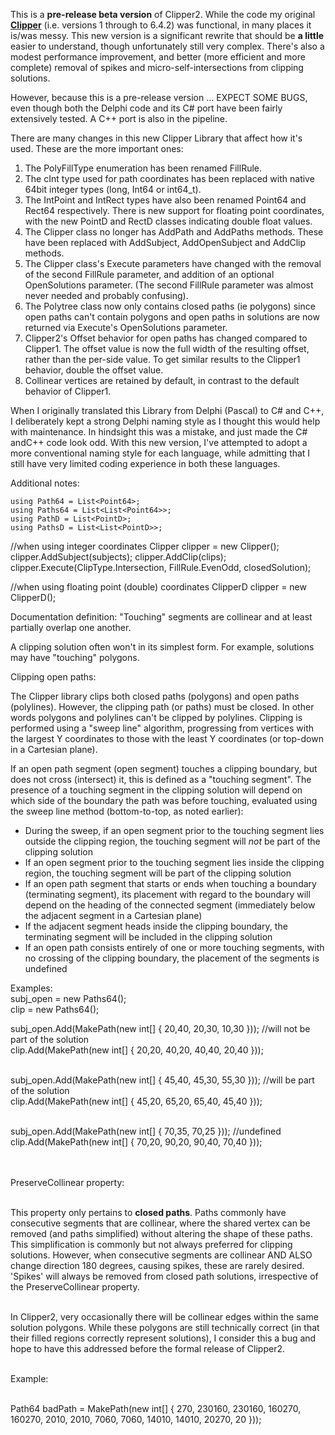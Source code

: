 This is a <b>pre-release beta version</b> of Clipper2. While the code my original <a href="https://sourceforge.net/projects/polyclipping/"><b>Clipper</b></a> (i.e. versions 1 through to 6.4.2) was functional, in many places it is/was messy. This new version is a significant rewrite that should be <b>a little</b> easier to understand, though unfortunately still very complex. There's also a modest performance improvement, and better (more efficient and more complete) removal of spikes and micro-self-intersections from clipping solutions.

However, because this is a pre-release version ... EXPECT SOME BUGS, even though both the Delphi code and its C# port have been fairly extensively tested. A C++ port is also in the pipeline.<br>

There are many changes in this new Clipper Library that affect how it's used. These are the more important ones:
1. The PolyFillType enumeration has been renamed FillRule.
2. The cInt type used for path coordinates has been replaced with native 64bit integer types (long, Int64 or int64_t).
3. The IntPoint and IntRect types have also been renamed Point64 and Rect64 respectively. There is new support for floating point coordinates, with the new PointD and RectD classes indicating double float values.
4. The Clipper class no longer has AddPath and AddPaths methods. These have been replaced with AddSubject, AddOpenSubject and AddClip methods.
5. The Clipper class's Execute parameters have changed with the removal of the second FillRule parameter, and addition of an optional OpenSolutions parameter. (The second FillRule parameter was almost never needed and probably confusing).
6. The Polytree class now only contains closed paths (ie polygons) since open paths can't contain polygons and open paths in solutions are now returned via Execute's OpenSolutions parameter.
7. Clipper2's Offset behavior for open paths has changed compared to Clipper1. The offset value is now the full width of the resulting offset, rather than the per-side value. To get similar results to the Clipper1 behavior, double the offset value.
8. Collinear vertices are retained by default, in contrast to the default behavior of Clipper1.
 
When I originally translated this Library from Delphi (Pascal) to C# and C++, I deliberately kept a strong Delphi naming style as I thought this would help with maintenance. In hindsight this was a mistake, and just made the C# andC++ code look odd. With this new version, I've attempted to adopt a more conventional naming style for each language, while admitting that I still have very limited coding experience in both these languages. 


Additional notes:

	using Path64 = List<Point64>;
	using Paths64 = List<List<Point64>>;
	using PathD = List<PointD>;
	using PathsD = List<List<PointD>>;

//when using integer coordinates
Clipper clipper = new Clipper(); 
clipper.AddSubject(subjects);
clipper.AddClip(clips);
clipper.Execute(ClipType.Intersection, FillRule.EvenOdd, closedSolution);

//when using floating point (double) coordinates
ClipperD clipper = new ClipperD(); 

Documentation definition: 
"Touching" segments are collinear and at least partially overlap one another.

A clipping solution often won't in its simplest form. For example, solutions may have "touching" polygons.

Clipping open paths:

The Clipper library clips both closed paths (polygons) and open paths (polylines). However, the clipping path (or paths) must be closed. In other words polygons and polylines can't be clipped by polylines. Clipping is performed using a "sweep line" algorithm, progressing from vertices with the largest Y coordinates to those with the least Y coordinates (or top-down in a Cartesian plane).

If an open path segment (open segment) touches a clipping boundary, but does not cross (intersect) it, this is defined as a "touching segment". The presence of a touching segment in the clipping solution will depend on which side of the boundary the path was before touching, evaluated using the sweep line method (bottom-to-top, as noted earlier):
<ul>
<li>During the sweep, if an open segment prior to the touching segment lies outside the clipping region, the touching segment will <i>not</i> be part of the clipping solution</li>
<li>If an open segment prior to the touching segment lies inside the clipping region, the touching segment will be part of the clipping solution</li>
<li>If an open path segment that starts or ends when touching a boundary (terminating segment), its placement with regard to the boundary will depend on the heading of the connected segment (immediately below the adjacent segment in a Cartesian plane)</li>
<li>If the adjacent segment heads inside the clipping boundary, the terminating segment will be included in the clipping solution</li>
<li>If an open path consists entirely of one or more touching segments, with no crossing of the clipping boundary, the placement of the segments is undefined</li>
</ul>

Examples:<br>
subj_open = new Paths64();<br>
clip = new Paths64();<br>

subj_open.Add(MakePath(new int[] { 20,40, 20,30, 10,30 })); //will not be part of the solution<br>
clip.Add(MakePath(new int[] { 20,20, 40,20, 40,40, 20,40 }));<br><br>

subj_open.Add(MakePath(new int[] { 45,40, 45,30, 55,30 })); //will be part of the solution<br>
clip.Add(MakePath(new int[] { 45,20, 65,20, 65,40, 45,40 }));<br><br>

subj_open.Add(MakePath(new int[] { 70,35, 70,25 })); //undefined<br>
clip.Add(MakePath(new int[] { 70,20, 90,20, 90,40, 70,40 }));<br><br>

<br>
PreserveCollinear property:<br><br>

This property only pertains to <b>closed paths</b>. Paths commonly have consecutive segments that are collinear, where the shared vertex can be removed (and paths simplified) without altering the shape of these paths. This simplification is commonly but not always preferred for clipping solutions. However, when consecutive segments are collinear AND ALSO change direction 180 degrees, causing spikes, these are rarely desired. 'Spikes' will always be removed from closed path solutions, irrespective of the PreserveCollinear property.<br><br>

In Clipper2, very occasionally there will be collinear edges within the same solution polygons. While these polygons are still technically correct (in that their filled regions correctly represent solutions), I consider this a bug and hope to have this addressed before the formal release of Clipper2.<br><br>

Example:<br><br>

Path64 badPath = MakePath(new int[] { 270, 230160, 230160, 160270, 160270, 2010, 2010, 7060, 7060, 14010, 14010, 20270, 20 })); 

